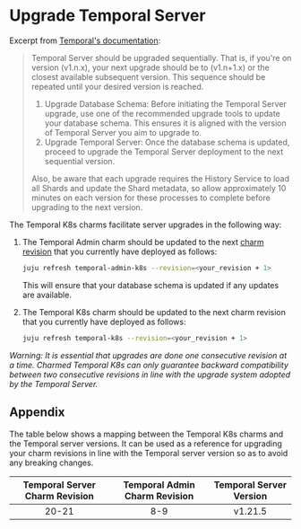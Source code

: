 # Upgrade Temporal Server

Excerpt from
[Temporal's documentation](https://docs.temporal.io/self-hosted-guide/upgrade-server):

> Temporal Server should be upgraded sequentially. That is, if you're on version
> (v1.n.x), your next upgrade should be to (v1.n+1.x) or the closest available
> subsequent version. This sequence should be repeated until your desired
> version is reached.
>
> 1. Upgrade Database Schema: Before initiating the Temporal Server upgrade, use
>    one of the recommended upgrade tools to update your database schema. This
>    ensures it is aligned with the version of Temporal Server you aim to
>    upgrade to.
> 2. Upgrade Temporal Server: Once the database schema is updated, proceed to
>    upgrade the Temporal Server deployment to the next sequential version.
>
> Also, be aware that each upgrade requires the History Service to load all
> Shards and update the Shard metadata, so allow approximately 10 minutes on
> each version for these processes to complete before upgrading to the next
> version.

The Temporal K8s charms facilitate server upgrades in the following way:

1. The Temporal Admin charm should be updated to the next
   [charm revision](https://juju.is/docs/sdk/revision) that you currently have
   deployed as follows:

   ```bash
   juju refresh temporal-admin-k8s --revision=<your_revision + 1>
   ```

   This will ensure that your database schema is updated if any updates are
   available.

2. The Temporal K8s charm should be updated to the next charm revision that you
   currently have deployed as follows:

   ```bash
   juju refresh temporal-k8s --revision=<your_revision + 1>
   ```

_Warning: It is essential that upgrades are done one consecutive revision at a
time. Charmed Temporal K8s can only guarantee backward compatibility between two
consecutive revisions in line with the upgrade system adopted by the Temporal
Server._

## Appendix

The table below shows a mapping between the Temporal K8s charms and the Temporal
server versions. It can be used as a reference for upgrading your charm
revisions in line with the Temporal server version so as to avoid any breaking
changes.

| Temporal Server Charm Revision | Temporal Admin Charm Revision | Temporal Server Version |
| :----------------------------: | :---------------------------: | :---------------------: |
|             20-21              |              8-9              |         v1.21.5         |
